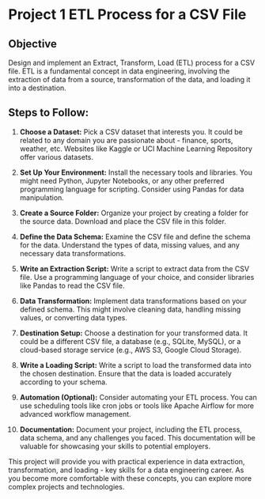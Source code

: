 # Project 1 ETL Process for a CSV File

## Objective
Design and implement an Extract, Transform, Load (ETL) process for a CSV file. ETL is a fundamental concept in data engineering, involving the extraction of data from a source, transformation of the data, and loading it into a destination.

## Steps to Follow:

1. **Choose a Dataset:**
   Pick a CSV dataset that interests you. It could be related to any domain you are passionate about - finance, sports, weather, etc. Websites like Kaggle or UCI Machine Learning Repository offer various datasets.

2. **Set Up Your Environment:**
   Install the necessary tools and libraries. You might need Python, Jupyter Notebooks, or any other preferred programming language for scripting. Consider using Pandas for data manipulation.

3. **Create a Source Folder:**
   Organize your project by creating a folder for the source data. Download and place the CSV file in this folder.

4. **Define the Data Schema:**
   Examine the CSV file and define the schema for the data. Understand the types of data, missing values, and any necessary data transformations.

5. **Write an Extraction Script:**
   Write a script to extract data from the CSV file. Use a programming language of your choice, and consider libraries like Pandas to read the CSV file.

6. **Data Transformation:**
   Implement data transformations based on your defined schema. This might involve cleaning data, handling missing values, or converting data types.

7. **Destination Setup:**
   Choose a destination for your transformed data. It could be a different CSV file, a database (e.g., SQLite, MySQL), or a cloud-based storage service (e.g., AWS S3, Google Cloud Storage).

8. **Write a Loading Script:**
   Write a script to load the transformed data into the chosen destination. Ensure that the data is loaded accurately according to your schema.

9. **Automation (Optional):**
   Consider automating your ETL process. You can use scheduling tools like cron jobs or tools like Apache Airflow for more advanced workflow management.

10. **Documentation:**
    Document your project, including the ETL process, data schema, and any challenges you faced. This documentation will be valuable for showcasing your skills to potential employers.

This project will provide you with practical experience in data extraction, transformation, and loading - key skills for a data engineering career. As you become more comfortable with these concepts, you can explore more complex projects and technologies.

